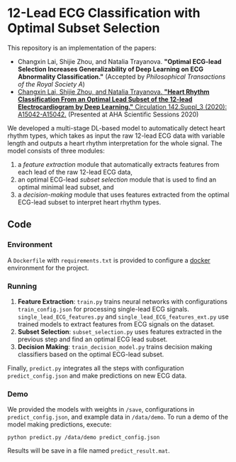 # 12-Lead ECG Classification with Optimal Subset Selection
This repository is an implementation of the papers:  
  
- Changxin Lai, Shijie Zhou, and Natalia Trayanova. 
**"Optimal ECG-lead Selection Increases Generalizability of Deep Learning on ECG Abnormality Classification."**
(Accepted by *Philosophical Transactions of the Royal Society A*)
- [Changxin Lai, Shijie Zhou, and Natalia Trayanova. 
**"Heart Rhythm Classification From an Optimal Lead Subset of the 12-lead Electrocardiogram by Deep Learning."** 
Circulation 142.Suppl_3 (2020): A15042-A15042.](https://www.ahajournals.org/doi/abs/10.1161/circ.142.suppl_3.15042)
(Presented at AHA Scientific Sessions 2020)  

We developed a multi-stage DL-based model to automatically detect heart rhythm types, which takes as input the 
raw 12-lead ECG data with variable length and outputs a heart rhythm interpretation for the whole signal. 
The model consists of three modules: 
1) a *feature extraction* module that automatically 
extracts features from each lead of the raw 12-lead ECG data, 
2) an optimal ECG-lead *subset selection* module that 
is used to find an optimal minimal lead subset, and 
3) a *decision-making* module that uses features extracted from 
the optimal ECG-lead subset to interpret heart rhythm types.  
  
## Code
### Environment
A ```Dockerfile``` with ```requirements.txt``` is provided to configure a [docker](https://www.docker.com/) 
environment for the project.

### Running
1) **Feature Extraction**: ```train.py``` trains neural networks with configurations ```train_config.json``` 
for processing single-lead ECG signals. ```single_lead_ECG_features.py```
 and ```single_lead_ECG_features_ext.py``` use trained models to extract features from ECG signals on the dataset.  
2) **Subset Selection**: ```subset_selection.py``` uses features extracted in the previous step and find an optimal
ECG lead subset.
3) **Decision Making**: ```train_decision_model.py``` trains decision making classifiers based on the optimal ECG-lead
subset.  

Finally, ```predict.py``` integrates all the steps with configuration ```predict_config.json``` and make predictions 
on new ECG data.
 
### Demo
We provided the models with weights in ```/save```, configurations in ```predict_config.json```, and example data in 
```/data/demo```. To run a demo of the model making predictions, execute:
```demo
python predict.py /data/demo predict_config.json
```
Results will be save in a file named ```predict_result.mat```.

